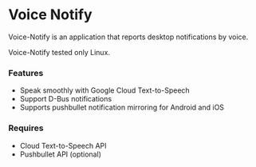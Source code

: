 # Voice Notify

Voice-Notify is an application that reports desktop notifications by voice.

Voice-Notify tested only Linux.

### Features

- Speak smoothly with Google Cloud Text-to-Speech
- Support D-Bus notifications
- Supports pushbullet notification mirroring for Android and iOS

### Requires

- Cloud Text-to-Speech API
- Pushbullet API (optional)
